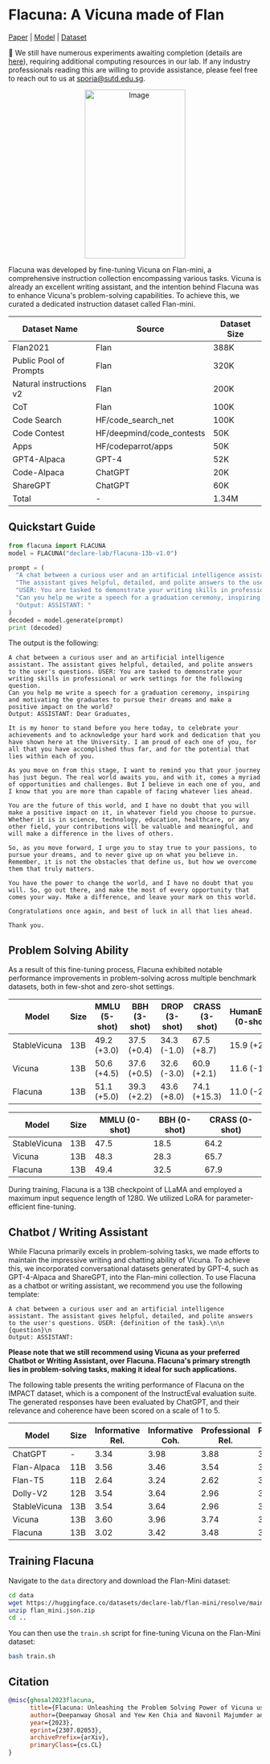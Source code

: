 # Flacuna: A Vicuna made of Flan

[Paper](https://arxiv.org/abs//2307.02053) | [Model](https://huggingface.co/declare-lab/flacuna-13b-v1.0) | [Dataset](https://huggingface.co/datasets/declare-lab/flan-mini)

📣 We still have numerous experiments awaiting completion (details are [here](https://arxiv.org/abs//2307.02053)), requiring additional computing resources in our lab. If any industry professionals reading this are willing to provide assistance, please feel free to reach out to us at sporia@sutd.edu.sg.

<p align="center">

<img src="https://declare-lab.net/assets/images/logos/flacuna5.png" alt="Image" width="200" height="335">

</p>

Flacuna was developed by fine-tuning Vicuna on Flan-mini, a comprehensive instruction collection encompassing various tasks. Vicuna is already an excellent writing assistant, and the intention behind Flacuna was to enhance Vicuna's problem-solving capabilities. To achieve this, we curated a dedicated instruction dataset called Flan-mini.

| Dataset Name                | Source                 | Dataset Size |
|-----------------------------|------------------------|--------------|
| Flan2021                    | Flan                   | 388K         |
| Public Pool of Prompts      | Flan                   | 320K         |
| Natural instructions v2     | Flan                   | 200K         |
| CoT                         | Flan                   | 100K         |
| Code Search                 | HF/code_search_net | 100K         |
| Code Contest                | HF/deepmind/code_contests      | 50K          |
| Apps                        | HF/codeparrot/apps      | 50K          |
| GPT4-Alpaca                 | GPT-4                  | 52K          |
| Code-Alpaca                 | ChatGPT                | 20K          |
| ShareGPT                    | ChatGPT                | 60K          |
| Total                       | -                      | 1.34M        |


## Quickstart Guide
```python
from flacuna import FLACUNA
model = FLACUNA("declare-lab/flacuna-13b-v1.0")

prompt = (
  "A chat between a curious user and an artificial intelligence assistant. "
  "The assistant gives helpful, detailed, and polite answers to the user's questions. "
  "USER: You are tasked to demonstrate your writing skills in professional or work settings for the following question.\n"
  "Can you help me write a speech for a graduation ceremony, inspiring and motivating the graduates to pursue their dreams and make a positive impact on the world?\n"
  "Output: ASSISTANT: "
)
decoded = model.generate(prompt)
print (decoded)
```

The output is the following:

```
A chat between a curious user and an artificial intelligence assistant. The assistant gives helpful, detailed, and polite answers to the user's questions. USER: You are tasked to demonstrate your writing skills in professional or work settings for the following question.
Can you help me write a speech for a graduation ceremony, inspiring and motivating the graduates to pursue their dreams and make a positive impact on the world?
Output: ASSISTANT: ​​Dear Graduates,

It is my honor to stand before you here today, to celebrate your achievements and to acknowledge your hard work and dedication that you have shown here at the University. I am proud of each one of you, for all that you have accomplished thus far, and for the potential that lies within each of you.

As you move on from this stage, I want to remind you that your journey has just begun. The real world awaits you, and with it, comes a myriad of opportunities and challenges. But I believe in each one of you, and I know that you are more than capable of facing whatever lies ahead.

You are the future of this world, and I have no doubt that you will make a positive impact on it, in whatever field you choose to pursue. Whether it is in science, technology, education, healthcare, or any other field, your contributions will be valuable and meaningful, and will make a difference in the lives of others.

So, as you move forward, I urge you to stay true to your passions, to pursue your dreams, and to never give up on what you believe in. Remember, it is not the obstacles that define us, but how we overcome them that truly matters.

You have the power to change the world, and I have no doubt that you will. So, go out there, and make the most of every opportunity that comes your way. Make a difference, and leave your mark on this world.

Congratulations once again, and best of luck in all that lies ahead.

Thank you.
```

## Problem Solving Ability

As a result of this fine-tuning process, Flacuna exhibited notable performance improvements in problem-solving across multiple benchmark datasets, both in few-shot and zero-shot settings.

| **Model** | **Size** | **MMLU (5-shot)** | **BBH (3-shot)** | **DROP (3-shot)** | **CRASS (3-shot)** | **HumanEval (0-shot)** | **Avg.** |
| --- | --- | --- | --- | --- | --- | --- | --- |
| StableVicuna | 13B | 49.2 (+3.0) | 37.5 (+0.4) | 34.3 (-1.0) | 67.5 (+8.7) | 15.9 (+2.5) | 40.9 (+2.7) |
| Vicuna | 13B | 50.6 (+4.5) | 37.6 (+0.5) | 32.6 (-3.0) | 60.9 (+2.1) | 11.6 (-1.8) | 38.7 (+0.6) |
| Flacuna | 13B | 51.1 (+5.0) | 39.3 (+2.2) | 43.6 (+8.0) | 74.1 (+15.3) | 11.0 (-2.4) | 43.8 (+5.6) |

| **Model** | **Size** | **MMLU (0-shot)** | **BBH (0-shot)** | **CRASS (0-shot)** |
| --- | --- | --- | --- | --- |
| StableVicuna | 13B | 47.5 | 18.5 | 64.2 |
| Vicuna | 13B | 48.3 | 28.3 | 65.7 |
| Flacuna | 13B | 49.4 | 32.5 | 67.9 |


During training, Flacuna is a 13B checkpoint of LLaMA and employed a maximum input sequence length of 1280. We utilized LoRA for parameter-efficient fine-tuning.

## Chatbot / Writing Assistant

While Flacuna primarily excels in problem-solving tasks, we made efforts to maintain the impressive writing and chatting ability of Vicuna. To achieve this, we incorporated conversational datasets generated by GPT-4, such as GPT-4-Alpaca and ShareGPT, into the Flan-mini collection.
To use Flacuna as a chatbot or writing assistant, we recommend you use the following template:

```
A chat between a curious user and an artificial intelligence assistant. The assistant gives helpful, detailed, and polite answers to the user's questions. USER: {definition of the task}.\n\n
{question}\n
Output: ASSISTANT:

```
**Please note that we still recommend using Vicuna as your preferred Chatbot or Writing Assistant, over Flacuna. Flacuna's primary strength lies in problem-solving tasks, making it ideal for such applications.**

The following table presents the writing performance of Flacuna on the IMPACT dataset, which is a component of the InstructEval evaluation suite. The generated responses have been evaluated by ChatGPT, and their relevance and coherence have been scored on a scale of 1 to 5.


| **Model** | **Size** | **Informative Rel.** | **Informative Coh.** | **Professional Rel.** | **Professional Coh.** | **Argumentative Rel.** | **Argumentative Coh.** | **Creative Rel.** | **Creative Coh.** | **Avg. Rel.** | **Avg. Coh.** |
| --- | --- | --- | --- | --- | --- | --- | --- | --- | --- | --- | --- |
| ChatGPT | - | 3.34 | 3.98 | 3.88 | 3.96 | 3.96 | 3.82 | 3.92 | 3.94 | 3.78 | 3.93 |
| Flan-Alpaca | 11B | 3.56 | 3.46 | 3.54 | 3.70 | 3.22 | 3.28 | 3.70 | 3.40 | 3.51 | 3.46 |
| Flan-T5 | 11B | 2.64 | 3.24 | 2.62 | 3.22 | 2.54 | 3.40 | 2.50 | 2.72 | 2.58 | 3.15 |
| Dolly-V2 | 12B | 3.54 | 3.64 | 2.96 | 3.74 | 3.66 | 3.20 | 3.02 | 3.18 | 3.30 | 3.44 |
| StableVicuna | 13B | 3.54 | 3.64 | 2.96 | 3.74 | 3.30 | 3.20 | 3.02 | 3.18 | 3.21 | 3.44 |
| Vicuna | 13B | 3.60 | 3.96 | 3.74 | 3.82 | 3.82 | 3.56 | 3.82 | 3.92 | 3.75 | 3.82 |
| Flacuna | 13B | 3.02 | 3.42 | 3.48 | 3.52 | 3.38 | 3.02 | 3.92 | 3.80 | 3.45 | 3.44 |


## Training Flacuna
Navigate to the `data` directory and download the Flan-Mini dataset:
```bash
cd data
wget https://huggingface.co/datasets/declare-lab/flan-mini/resolve/main/flan_mini.json.zip
unzip flan_mini.json.zip
cd ..
```

You can then use the `train.sh` script for fine-tuning Vicuna on the Flan-Mini dataset:
```bash
bash train.sh
```

## Citation

```bibtex
@misc{ghosal2023flacuna,
      title={Flacuna: Unleashing the Problem Solving Power of Vicuna using FLAN Fine-Tuning}, 
      author={Deepanway Ghosal and Yew Ken Chia and Navonil Majumder and Soujanya Poria},
      year={2023},
      eprint={2307.02053},
      archivePrefix={arXiv},
      primaryClass={cs.CL}
}
```
